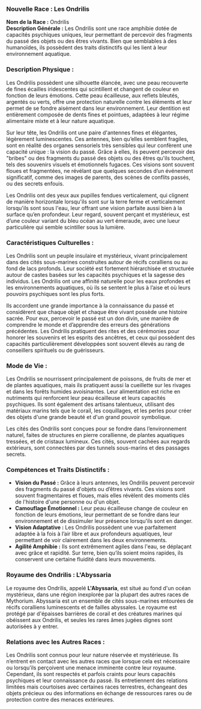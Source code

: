 ### **Nouvelle Race : Les Ondrilis**

**Nom de la Race :** Ondrilis  
**Description Générale :** Les Ondrilis sont une race amphibie dotée de capacités psychiques uniques, leur permettant de percevoir des fragments du passé des objets ou des êtres vivants. Bien que semblables à des humanoïdes, ils possèdent des traits distinctifs qui les lient à leur environnement aquatique.

### **Description Physique :**
Les Ondrilis possèdent une silhouette élancée, avec une peau recouverte de fines écailles iridescentes qui scintillent et changent de couleur en fonction de leurs émotions. Cette peau écailleuse, aux reflets bleutés, argentés ou verts, offre une protection naturelle contre les éléments et leur permet de se fondre aisément dans leur environnement. Leur dentition est entièrement composée de dents fines et pointues, adaptées à leur régime alimentaire mixte et à leur nature aquatique.

Sur leur tête, les Ondrilis ont une paire d'antennes fines et élégantes, légèrement luminescentes. Ces antennes, bien qu’elles semblent fragiles, sont en réalité des organes sensoriels très sensibles qui leur confèrent une capacité unique : la vision du passé. Grâce à elles, ils peuvent percevoir des "bribes" ou des fragments du passé des objets ou des êtres qu'ils touchent, tels des souvenirs visuels et émotionnels fugaces. Ces visions sont souvent floues et fragmentées, ne révélant que quelques secondes d’un événement significatif, comme des images de parents, des scènes de conflits passés, ou des secrets enfouis.

Les Ondrilis ont des yeux aux pupilles fendues verticalement, qui clignent de manière horizontale lorsqu'ils sont sur la terre ferme et verticalement lorsqu'ils sont sous l'eau, leur offrant une vision parfaite aussi bien à la surface qu’en profondeur. Leur regard, souvent perçant et mystérieux, est d’une couleur variant du bleu océan au vert émeraude, avec une lueur particulière qui semble scintiller sous la lumière.

### **Caractéristiques Culturelles :**
Les Ondrilis sont un peuple insulaire et mystérieux, vivant principalement dans des cités sous-marines construites autour de récifs coralliens ou au fond de lacs profonds. Leur société est fortement hiérarchisée et structurée autour de castes basées sur les capacités psychiques et la sagesse des individus. Les Ondrilis ont une affinité naturelle pour les eaux profondes et les environnements aquatiques, où ils se sentent le plus à l’aise et où leurs pouvoirs psychiques sont les plus forts.

Ils accordent une grande importance à la connaissance du passé et considèrent que chaque objet et chaque être vivant possède une histoire sacrée. Pour eux, percevoir le passé est un don divin, une manière de comprendre le monde et d’apprendre des erreurs des générations précédentes. Les Ondrilis pratiquent des rites et des cérémonies pour honorer les souvenirs et les esprits des ancêtres, et ceux qui possèdent des capacités particulièrement développées sont souvent élevés au rang de conseillers spirituels ou de guérisseurs.

### **Mode de Vie :**
Les Ondrilis se nourrissent principalement de poissons, de fruits de mer et de plantes aquatiques, mais ils pratiquent aussi la cueillette sur les rivages et dans les forêts humides avoisinantes. Leur alimentation est riche en nutriments qui renforcent leur peau écailleuse et leurs capacités psychiques. Ils sont également des artisans talentueux, utilisant des matériaux marins tels que le corail, les coquillages, et les perles pour créer des objets d'une grande beauté et d'un grand pouvoir symbolique.

Les cités des Ondrilis sont conçues pour se fondre dans l’environnement naturel, faites de structures en pierre corallienne, de plantes aquatiques tressées, et de cristaux lumineux. Ces cités, souvent cachées aux regards extérieurs, sont connectées par des tunnels sous-marins et des passages secrets.

### **Compétences et Traits Distinctifs :**
- **Vision du Passé :** Grâce à leurs antennes, les Ondrilis peuvent percevoir des fragments du passé d'objets ou d’êtres vivants. Ces visions sont souvent fragmentaires et floues, mais elles révèlent des moments clés de l'histoire d'une personne ou d'un objet.
- **Camouflage Émotionnel :** Leur peau écailleuse change de couleur en fonction de leurs émotions, leur permettant de se fondre dans leur environnement et de dissimuler leur présence lorsqu'ils sont en danger.
- **Vision Adaptative :** Les Ondrilis possèdent une vue parfaitement adaptée à la fois à l’air libre et aux profondeurs aquatiques, leur permettant de voir clairement dans les deux environnements.
- **Agilité Amphibie :** Ils sont extrêmement agiles dans l'eau, se déplaçant avec grâce et rapidité. Sur terre, bien qu’ils soient moins rapides, ils conservent une certaine fluidité dans leurs mouvements.

### **Royaume des Ondrilis : L'Abyssaria**
Le royaume des Ondrilis, appelé **L'Abyssaria**, est situé au fond d'un océan mystérieux, dans une région inexplorée par la plupart des autres races de Mythorium. Abyssaria est un ensemble de cités sous-marines entourées de récifs coralliens luminescents et de failles abyssales. Le royaume est protégé par d'épaisses barrières de corail et des créatures marines qui obéissent aux Ondrilis, et seules les rares âmes jugées dignes sont autorisées à y entrer.

### **Relations avec les Autres Races :**
Les Ondrilis sont connus pour leur nature réservée et mystérieuse. Ils n’entrent en contact avec les autres races que lorsque cela est nécessaire ou lorsqu’ils perçoivent une menace imminente contre leur royaume. Cependant, ils sont respectés et parfois craints pour leurs capacités psychiques et leur connaissance du passé. Ils entretiennent des relations limitées mais courtoises avec certaines races terrestres, échangeant des objets précieux ou des informations en échange de ressources rares ou de protection contre des menaces extérieures.